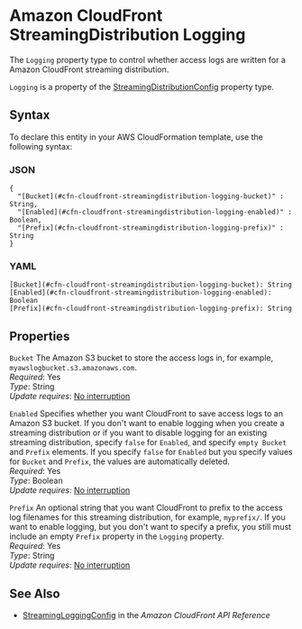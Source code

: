 # Amazon CloudFront StreamingDistribution Logging<a name="aws-properties-cloudfront-streamingdistribution-logging"></a>

<a name="aws-properties-cloudfront-streamingdistribution-logging-description"></a>The `Logging` property type to control whether access logs are written for a Amazon CloudFront streaming distribution\.

<a name="aws-properties-cloudfront-streamingdistribution-logging-inheritance"></a> `Logging` is a property of the [StreamingDistributionConfig](aws-properties-cloudfront-streamingdistribution-streamingdistributionconfig.md) property type\. 

## Syntax<a name="aws-properties-cloudfront-streamingdistribution-logging-syntax"></a>

To declare this entity in your AWS CloudFormation template, use the following syntax:

### JSON<a name="aws-properties-cloudfront-streamingdistribution-logging-syntax.json"></a>

```
{
  "[Bucket](#cfn-cloudfront-streamingdistribution-logging-bucket)" : String,
  "[Enabled](#cfn-cloudfront-streamingdistribution-logging-enabled)" : Boolean,
  "[Prefix](#cfn-cloudfront-streamingdistribution-logging-prefix)" : String
}
```

### YAML<a name="aws-properties-cloudfront-streamingdistribution-logging-syntax.yaml"></a>

```
[Bucket](#cfn-cloudfront-streamingdistribution-logging-bucket): String
[Enabled](#cfn-cloudfront-streamingdistribution-logging-enabled): Boolean
[Prefix](#cfn-cloudfront-streamingdistribution-logging-prefix): String
```

## Properties<a name="aws-properties-cloudfront-streamingdistribution-logging-properties"></a>

`Bucket`  <a name="cfn-cloudfront-streamingdistribution-logging-bucket"></a>
The Amazon S3 bucket to store the access logs in, for example, `myawslogbucket.s3.amazonaws.com`\.  
 *Required*: Yes  
 *Type*: String  
 *Update requires*: [No interruption](using-cfn-updating-stacks-update-behaviors.md#update-no-interrupt) 

`Enabled`  <a name="cfn-cloudfront-streamingdistribution-logging-enabled"></a>
Specifies whether you want CloudFront to save access logs to an Amazon S3 bucket\. If you don't want to enable logging when you create a streaming distribution or if you want to disable logging for an existing streaming distribution, specify `false` for `Enabled`, and specify `empty Bucket` and `Prefix` elements\. If you specify `false` for `Enabled` but you specify values for `Bucket` and `Prefix`, the values are automatically deleted\.  
 *Required*: Yes  
 *Type*: Boolean  
 *Update requires*: [No interruption](using-cfn-updating-stacks-update-behaviors.md#update-no-interrupt) 

`Prefix`  <a name="cfn-cloudfront-streamingdistribution-logging-prefix"></a>
An optional string that you want CloudFront to prefix to the access log filenames for this streaming distribution, for example, `myprefix/`\. If you want to enable logging, but you don't want to specify a prefix, you still must include an empty `Prefix` property in the `Logging` property\.  
 *Required*: Yes  
 *Type*: String  
 *Update requires*: [No interruption](using-cfn-updating-stacks-update-behaviors.md#update-no-interrupt) 

## See Also<a name="aws-properties-cloudfront-streamingdistribution-logging-seealso"></a>
+ [StreamingLoggingConfig](https://docs.aws.amazon.com/cloudfront/latest/APIReference/API_StreamingLoggingConfig.html) in the *Amazon CloudFront API Reference*